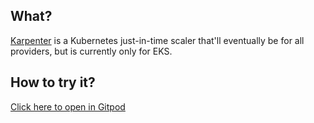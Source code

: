## What?

[Karpenter](https://karpenter.sh) is a Kubernetes just-in-time scaler that'll eventually be for all providers, but is currently only for EKS. 

## How to try it?

[Click here to open in Gitpod](https://gitpod.io/#https://github.com/martyjhenderson/karpenter-demo)